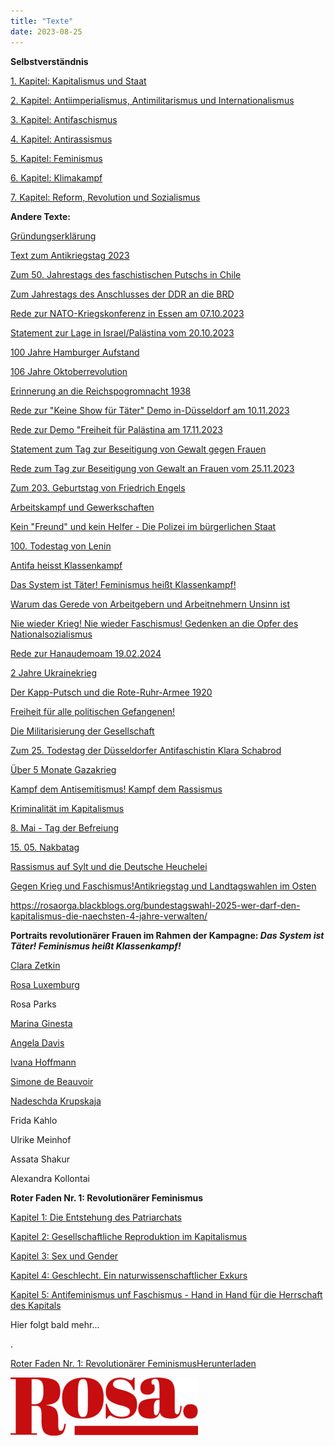 ```yaml
---
title: "Texte"
date: 2023-08-25
---
```


**Selbstverständnis**

[1\. Kapitel: Kapitalismus und Staat](https://rosaorga.blackblogs.org/texte/selbstverstaendnis/kapitalismus-und-staat/)

[2\. Kapitel: Antiimperialismus, Antimilitarismus und Internationalismus](https://rosaorga.blackblogs.org/texte/selbstverstaendnis/antiimperialismus-antimilitarismus-und-internationalismus/)

[3\. Kapitel: Antifaschismus](https://rosaorga.blackblogs.org/texte/selbstverstaendnis/antifaschismus/)

[4\. Kapitel: Antirassismus](https://rosaorga.blackblogs.org/texte/selbstverstaendnis/antirassismus/)

[5\. Kapitel: Feminismus](https://rosaorga.blackblogs.org/texte/selbstverstaendnis/feminismus/)

[6\. Kapitel: Klimakampf](https://rosaorga.blackblogs.org/texte/selbstverstaendnis/klimakampf/)

[7\. Kapitel: Reform, Revolution und Sozialismus](https://rosaorga.blackblogs.org/texte/selbstverstaendnis/reform-revolution-und-sozialismus/)

**Andere Texte:**

[Gründungserklärung](https://rosaorga.blackblogs.org/texte/selbstverstaendnis/gruendungserklaerung/)

[Text zum Antikriegstag 2023](https://rosaorga.blackblogs.org/texte/text-zum-antikriegstag-2023/)

[Zum 50. Jahrestags des faschistischen Putschs in Chile](https://rosaorga.blackblogs.org/zum-50-jahrestags-des-faschistischen-putschs-in-chile/)

[Zum Jahrestags des Anschlusses der DDR an die BRD](https://rosaorga.blackblogs.org/kein-tag-zum-feiern-jahrestag-des-anschlusses-der-ddr-an-die-brd/)

[Rede zur NATO-Kriegskonferenz in Essen am 07.10.2023](https://rosaorga.blackblogs.org/rede-zur-nato-kriegskonfernez-in-essen-vom-07-10-2023/)

[Statement zur Lage in Israel/Palästina vom 20.10.2023](https://rosaorga.blackblogs.org/statement-zur-lage-in-israel-palaestina-20-10-2023/)

[100 Jahre Hamburger Aufstand](https://rosaorga.blackblogs.org/100-jahre-hamburger-aufstand/)

[106 Jahre Oktoberrevolution](https://rosaorga.blackblogs.org/106-jahre-oktoberrevolution/)

[Erinnerung an die Reichspogromnacht 1938](https://rosaorga.blackblogs.org/erinnerung-an-die-reichspogromnacht-1938/)

[Rede zur "Keine Show für Täter" Demo in-Düsseldorf am 10.11.2023](https://rosaorga.blackblogs.org/rede-zur-keine-show-fuer-taeter-demo-in-duesseldorf-am-10-11-2023/)

[Rede zur Demo "Freiheit für Palästina am 17.11.2023](https://rosaorga.blackblogs.org/rede-zur-demo-freiheit-fuer-palaestina-am-17-11-2023/)

[Statement zum Tag zur Beseitigung von Gewalt gegen Frauen](https://rosaorga.blackblogs.org/statement-zum-tag-zur-beseitigung-von-gewalt-gegen-frauen/)

[Rede zum Tag zur Beseitigung von Gewalt an Frauen vom 25.11.2023](https://rosaorga.blackblogs.org/rede-zum-tag-zur-beseitigung-von-gewalt-an-frauen-vom-25-11-2023/)

[Zum 203. Geburtstag von Friedrich Engels](https://rosaorga.blackblogs.org/zum-geburtstag-von-friedrich-engels/)

[Arbeitskampf und Gewerkschaften](https://rosaorga.blackblogs.org/arbeitskampf-und-gewerkschaften/)

[Kein "Freund" und kein Helfer - Die Polizei im bürgerlichen Staat](https://rosaorga.blackblogs.org/kein-freund-und-kein-helfer-die-polizei-im-buergerlichen-staat/)

[100\. Todestag von Lenin](https://rosaorga.blackblogs.org/100-todestag-von-lenin/)

[Antifa heisst Klassenkampf](https://rosaorga.blackblogs.org/antifa-heisst-klassenkampf-kein-frieden-mit-den-heuchlern-der-buergerlichen-mitte/)

[](https://rosaorga.blackblogs.org/zum-geburtstag-von-friedrich-engels/)[Das System ist Täter! Feminismus heißt Klassenkampf!](https://rosaorga.blackblogs.org/das-system-ist-taeter-feminismus-heisst-klassenkampf/)

[Warum das Gerede von Arbeitgebern und Arbeitnehmern Unsinn ist](https://rosaorga.blackblogs.org/warum-das-gerede-von-arbeitgebern-und-arbeitnehmern-unsinn-ist/)

[Nie wieder Krieg! Nie wieder Faschismus! Gedenken an die Opfer des Nationalsozialismus](https://rosaorga.blackblogs.org/nie-wieder-krieg-nie-wieder-faschismus-gedenken-an-die-opfer-des-nationalsozialismus/)

[Rede zur Hanaudemoam 19.02.2024](https://rosaorga.blackblogs.org/rede-zur-hanaudemo-am-19-02-2024/)

[2 Jahre Ukrainekrieg](https://rosaorga.blackblogs.org/2-jahre-ukraine-krieg/)

[Der Kapp-Putsch und die Rote-Ruhr-Armee 1920](https://rosaorga.blackblogs.org/der-kapp-putsch-und-die-rote-ruhr-armee-im-maerz-1920/)

[Freiheit für alle politischen Gefangenen!](https://rosaorga.blackblogs.org/freiheit-fuer-alle-politischen-gefangenen/)

[Die Militarisierung der Gesellschaft](https://rosaorga.blackblogs.org/die-militarisierung-der-gesellschaft/)

[Zum 25. Todestag der Düsseldorfer Antifaschistin Klara Schabrod](https://rosaorga.blackblogs.org/25-todestag-der-duesseldorfer-antifaschistin-klara-schabrod/)

[Über 5 Monate Gazakrieg](https://rosaorga.blackblogs.org/ueber-5-monate-gazakrieg-die-gewalt-reisst-nicht-ab-und-die-repression-nimmt-zu/)

[Kampf dem Antisemitismus! Kampf dem Rassismus](https://rosaorga.blackblogs.org/kampf-den-antisemitismus-kampf-dem-rassismus/)

[Kriminalität im Kapitalismus](https://rosaorga.blackblogs.org/kriminalitaet-im-kapitalismus/)

[8\. Mai - Tag der Befreiung](https://rosaorga.blackblogs.org/8-mai-tag-der-befreiung/)

[15\. 05. Nakbatag](https://rosaorga.blackblogs.org/15-05-nakbatag/)

[Rassismus auf Sylt und die Deutsche Heuchelei](https://rosaorga.blackblogs.org/rassismus-auf-sylt-und-die-deutsche-heuchelei/)

[Gegen Krieg und Faschismus!Antikriegstag und Landtagswahlen im Osten](https://rosaorga.blackblogs.org/gegen-krieg-und-faschismus-antikriegstag-und-landtagswahlen-im-osten/)

https://rosaorga.blackblogs.org/bundestagswahl-2025-wer-darf-den-kapitalismus-die-naechsten-4-jahre-verwalten/

**Portraits revolutionärer Frauen im Rahmen der Kampagne: _Das System ist Täter! Feminismus heißt Klassenkampf!_**

[Clara Zetkin](https://rosaorga.blackblogs.org/clara-zetkin/)

[Rosa Luxemburg](https://rosaorga.blackblogs.org/rosa-luxemburg/)

Rosa Parks

[Marina Ginesta](https://rosaorga.blackblogs.org/marina-ginesta/)

[Angela Davis](https://rosaorga.blackblogs.org/angela-davis/)

[Ivana Hoffmann](https://rosaorga.blackblogs.org/ivana-hoffmann/)

[Simone de Beauvoir](https://rosaorga.blackblogs.org/simone-de-beauvoir/)

[Nadeschda Krupskaja](https://rosaorga.blackblogs.org/nadeschda-krupskaja/)

Frida Kahlo

Ulrike Meinhof

Assata Shakur

Alexandra Kollontai

**Roter Faden Nr. 1: Revolutionärer Feminismus**

[Kapitel 1: Die Entstehung des Patriarchats](https://rosaorga.blackblogs.org/kapitel-1-die-enstehung-des-patriarchats/)

[Kapitel 2: Gesellschaftliche Reproduktion im Kapitalismus](https://rosaorga.blackblogs.org/kapitel-2-gesellschaftliche-reproduktion-im-kapitalismus/)

[Kapitel 3: Sex und Gender](https://rosaorga.blackblogs.org/sex-und-gender/)

[Kapitel 4: Geschlecht. Ein naturwissenschaftlicher Exkurs](https://rosaorga.blackblogs.org/geschlecht-ein-naturwissenschaftlicher-exkurs/)

[Kapitel 5: Antifeminismus unf Faschismus - Hand in Hand für die Herrschaft des Kapitals](https://rosaorga.blackblogs.org/antifeminismus-und-faschismus-hand-in-hand-fuer-die-herrschaft-des-kapitals/)

Hier folgt bald mehr...

.

[Roter Faden Nr. 1: Revolutionärer Feminismus](https://rosaorga.blackblogs.org/wp-content/uploads/sites/2317/2024/09/roter_faden_nr_1.pdf)[Herunterladen](https://rosaorga.blackblogs.org/wp-content/uploads/sites/2317/2024/09/roter_faden_nr_1.pdf)

![](assets/img/old-posts/ROSA_Logo-Balken_blk_rot-300x93.png)
